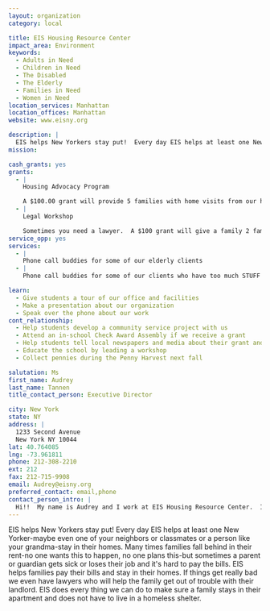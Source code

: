 ```yaml
---
layout: organization
category: local

title: EIS Housing Resource Center
impact_area: Environment
keywords: 
  - Adults in Need
  - Children in Need
  - The Disabled
  - The Elderly
  - Families in Need
  - Women in Need
location_services: Manhattan
location_offices: Manhattan
website: www.eisny.org

description: |
  EIS helps New Yorkers stay put!  Every day EIS helps at least one New Yorker-maybe even one of your neighbors or classmates or a person like your grandma-stay in their homes.  Many times families fall behind in their rent-no one wants this to happen, no one plans this-but sometimes a parent or guardian gets sick or loses their job and it's hard to pay the bills.  EIS helps families pay their bills and stay in their homes.  If things get really bad we even have lawyers who will help the family get out of trouble with their landlord.  EIS does every thing we can do to make sure a family stays in their apartment and does not have to live in a homeless shelter.
mission: 

cash_grants: yes
grants: 
  - |
    Housing Advocacy Program

    A $100.00 grant will provide 5 families with home visits from our housing advocate.  We can talk to the landlord and make sure the family is not thrown out.  A housing advocate will write letters and get $$$ to help pay back rent for the family.
  - |
    Legal Workshop

    Sometimes you need a lawyer.  A $100 grant will give a family 2 families a lawyer to write documents for them and even go to court with them!
service_opp: yes
services: 
  - |
    Phone call buddies for some of our elderly clients
  - |
    Phone call buddies for some of our clients who have too much STUFF in their apartments-sometimes they are very lonely and are happy to hear from someone else.

learn: 
  - Give students a tour of our office and facilities
  - Make a presentation about our organization
  - Speak over the phone about our work
cont_relationship: 
  - Help students develop a community service project with us
  - Attend an in-school Check Award Assembly if we receive a grant
  - Help students tell local newspapers and media about their grant and/or project with us
  - Educate the school by leading a workshop
  - Collect pennies during the Penny Harvest next fall

salutation: Ms
first_name: Audrey
last_name: Tannen
title_contact_person: Executive Director

city: New York
state: NY
address: |
  1233 Second Avenue  
  New York NY 10044
lat: 40.764085
lng: -73.961811
phone: 212-308-2210
ext: 212
fax: 212-715-9908
email: Audrey@eisny.org
preferred_contact: email,phone
contact_person_intro: |
  Hi!!  My name is Audrey and I work at EIS Housing Resource Center.  I like my job because at EIS we help people stay in their homes!  Everything we do is done to make sure people don't ever have to live in a shelter or beg for money on the street.  Do you live in a nice, safe apartment?  I do, too.  At EIS we want to make sure every family can live in a safe, nice home.  Wanna talk more about it?  Give me a call; let's meet.  So happy you're interested in the work we do and you care about the people we help.
---
```

EIS helps New Yorkers stay put!  Every day EIS helps at least one New Yorker-maybe even one of your neighbors or classmates or a person like your grandma-stay in their homes.  Many times families fall behind in their rent-no one wants this to happen, no one plans this-but sometimes a parent or guardian gets sick or loses their job and it's hard to pay the bills.  EIS helps families pay their bills and stay in their homes.  If things get really bad we even have lawyers who will help the family get out of trouble with their landlord.  EIS does every thing we can do to make sure a family stays in their apartment and does not have to live in a homeless shelter.